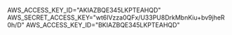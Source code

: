 AWS_ACCESS_KEY_ID="AKIAZBQE345LKPTEAHQD"
AWS_SECRET_ACCESS_KEY="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"
AWS_ACCESS_KEY_ID="BKIAZBQE345LKPTEAHQD"
